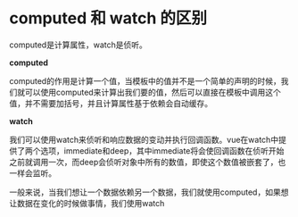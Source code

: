 # computed 和 watch 的区别

computed是计算属性，watch是侦听。

**computed**

computed的作用是计算一个值，当模板中的值并不是一个简单的声明的时候，我们就可以使用computed来计算出我们要的值，然后可以直接在模板中调用这个值，并不需要加括号，并且计算属性基于依赖会自动缓存。

**watch**

我们可以使用watch来侦听和响应数据的变动并执行回调函数。vue在watch中提供了两个选项，immediate和deep，其中immediate将会使回调函数在侦听开始之前就调用一次，而deep会侦听对象中所有的数值，即使这个数值被嵌套了，也一样会监听。



一般来说，当我们想让一个数据依赖另一个数据，我们就使用computed，如果想让数据在变化的时候做事情，我们使用watch